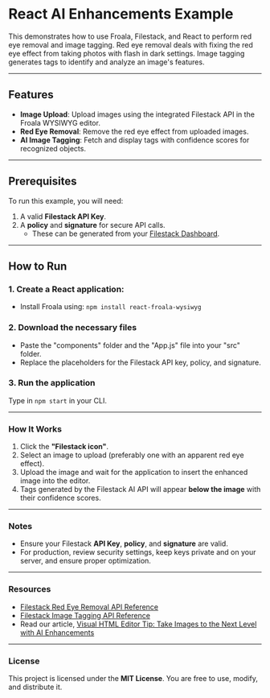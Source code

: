 # React AI Enhancements Example

This demonstrates how to use Froala, Filestack, and React to perform red eye removal and image tagging. Red eye removal deals with fixing the red eye effect from taking photos with flash in dark settings. Image tagging generates tags to identify and analyze an image's features.

---

## Features

- **Image Upload**: Upload images using the integrated Filestack API in the Froala WYSIWYG editor.
- **Red Eye Removal**: Remove the red eye effect from uploaded images.
- **AI Image Tagging**: Fetch and display tags with confidence scores for recognized objects.

---

## Prerequisites

To run this example, you will need:

1. A valid **Filestack API Key**.
2. A **policy** and **signature** for secure API calls.
   - These can be generated from your [Filestack Dashboard](https://www.filestack.com/).

---

## How to Run

### 1. Create a React application:   

- Install Froala using: `npm install react-froala-wysiwyg`
 
### 2. Download the necessary files

- Paste the "components" folder and the "App.js" file into your "src" folder.
- Replace the placeholders for the Filestack API key, policy, and signature.

### 3. Run the application

Type in `npm start` in your CLI.

---

### How It Works

1. Click the **"Filestack icon"**.
2. Select an image to upload (preferably one with an apparent red eye effect).
3. Upload the image and wait for the application to insert the enhanced image into the editor.
4. Tags generated by the Filestack AI API will appear **below the image** with their confidence scores.

---

### Notes

- Ensure your Filestack **API Key**, **policy**, and **signature** are valid.
- For production, review security settings, keep keys private and on your server, and ensure proper optimization.

---

### Resources

- [Filestack Red Eye Removal API Reference](https://www.filestack.com/docs/api/processing/#red-eye-removal)
- [Filestack Image Tagging API Reference](https://www.filestack.com/docs/transformations/intelligence/tagging/)
- Read our article, [Visual HTML Editor Tip: Take Images to the Next Level with AI Enhancements](https://froala.com/blog/general/visual-html-editor-take-images-to-the-next-level-with-ai-enhancements/)

---

### License

This project is licensed under the **MIT License**. You are free to use, modify, and distribute it.
